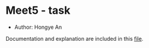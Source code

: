# Meet5 - task

- Author: Hongye An

Documentation and explanation are included in this [file](document.pdf).